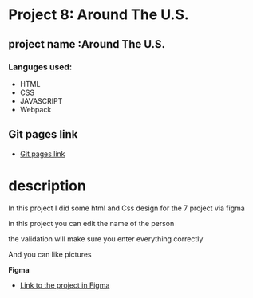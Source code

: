 # Project 8: Around The U.S.

## project name :Around The U.S.

### Languges used:

 - HTML  
 - CSS
 - JAVASCRIPT
 - Webpack
 
 ## Git pages link

- [Git pages link](https://romans1995.github.io/web_project_4/)

# description

<p>In this project I did some html and Css design for the 7 project via figma</p>
<p>in this project you can edit the name of the person </p>
<p>the validation will make sure you enter everything correctly </p>
<p>And you can like pictures </p>

**Figma**

- [Link to the project in Figma](https://www.figma.com/file/m79HxYeZpOXRw0Tz2eZGOV/Sprint-5%3A-Around-The-U.S.-%7C-desktop-%2B-mobile?node-id=0%3A1)
